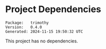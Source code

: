 # Project Dependencies
    Package:   trimothy
    Version:   0.4.0
    Generated: 2024-11-15 19:50:32 UTC

This project has no dependencies.
